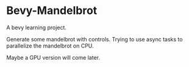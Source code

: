 # Bevy-Mandelbrot

A bevy learning project.

Generate some mandelbrot with controls. Trying to use async tasks to parallelize the mandelbrot on CPU.

Maybe a GPU version will come later.